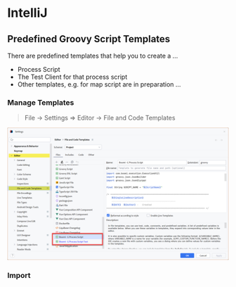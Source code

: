 # IntelliJ

## Predefined Groovy Script Templates

There are predefined templates that help you to create a …

- Process Script
- The Test Client for that process script
- Other templates, e.g. for map script are in preparation …

### Manage Templates

> File → Settings ⇒ Editor → File and Code Templates
> 

![Untitled](IntelliJ%207ef933f5f8a8444283790d03ea6f5e1e/Untitled.png)

### Import